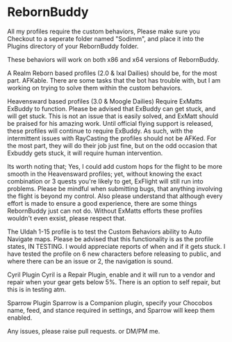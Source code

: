 # RebornBuddy

All my profiles require the custom behaviors, Please make sure you Checkout to a seperate folder named "Sodimm", and place it into the Plugins directory of your RebornBuddy folder. 

These behaviors will work on both x86 and x64 versions of RebornBuddy.

A Realm Reborn based profiles (2.0 & Ixal Dailies) should be, for the most part. AFKable. There are some tasks that the bot has trouble with, but I am working on trying to solve them within the custom behaviors.

Heavensward based profiles (3.0 & Moogle Dailies) Require ExMatts ExBuddy to function. Please be advised that ExBuddy can get stuck, and will get stuck. This is not an issue that is easily solved, and ExMatt should be praised for his amazing work. Until official flying support is released, these profiles will continue to require ExBuddy. As such, with the intermittent issues with RayCasting the profiles should not be AFKed. For the most part, they will do their job just fine, but on the odd occasion that Exbuddy gets stuck, it will require human intervention.

Its worth noting that; Yes, I could add custom hops for the flight to be more smooth in the Heavensward profiles; yet,  without knowing the exact combination or 3 quests you're likely to get, ExFlight will still run into problems. Please be mindful when submitting bugs, that anything involving the flight is beyond my control. Also please understand that although every effort is made to ensure a good experience, there are some things RebornBuddy just can not do. Without ExMatts efforts these profiles wouldn't even exsist, please respect that.

The Uldah 1-15 profile is to test the Custom Behaviors ability to Auto Navigate maps. Please be advised that this functionality is as the profile states, IN TESTING. I would appreciate reports of when and if it gets stuck. I have tested the profile on 6 new characters before releasing to public, and where there can be an issue or 2, the navigation is sound.

Cyril Plugin
Cyril is a Repair Plugin, enable and it will run to a vendor and repair when your gear gets below 5%. There is an option to self repair, but this is in testing atm.

Sparrow Plugin
Sparrow is a Companion plugin, specify your Chocobos name, feed, and stance required in settings, and Sparrow will keep them enabled.

Any issues, please raise pull requests. or DM/PM me.
